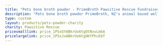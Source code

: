 ```yaml
---
title: "Pets bone broth powder - PrimeBroth Pawsitive Rescue Fundraiser"
description: "Pets bone broth powder PrimeBroth, NZ's animal based wellness drink for pets"
type: custom
layout: products/pets-powder-charity
charity: Pawsitive Rescue
pricesmalllink: price_1PSxGYABkrUo6tgOtNxvLmbA
pricelargelink: price_1PSxJxABkrUo6tgOKfPhcEbT
---
```



